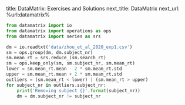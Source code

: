 title: DataMatrix: Exercises and Solutions
next_title: DataMatrix
next_url: %url:datamatrix%


```python
from datamatrix import io
from datamatrix import operations as ops
from datamatrix import series as srs

dm = io.readtxt('data/zhou_et_al_2020_exp1.csv')
sm = ops.group(dm, dm.subject_nr)
sm.mean_rt = srs.reduce_(sm.search_rt)
sm = ops.keep_only(sm, sm.subject_nr, sm.mean_rt)
lower = sm.mean_rt.mean - 2 * sm.mean_rt.std
upper = sm.mean_rt.mean + 2 * sm.mean_rt.std
outliers = (sm.mean_rt < lower) | (sm.mean_rt > upper)
for subject_nr in outliers.subject_nr:
    print('Removing subject {}'.format(subject_nr))
    dm = dm.subject_nr != subject_nr
```
